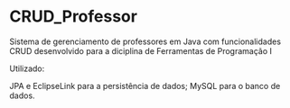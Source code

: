 # CRUD_Professor
Sistema de gerenciamento de professores em Java com funcionalidades CRUD desenvolvido para a diciplina de Ferramentas de Programação I

Utilizado:

JPA e EclipseLink para a persistência de dados;
MySQL para o banco de dados.
